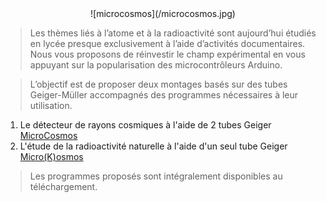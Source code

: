 <center> ![microcosmos](/microcosmos.jpg) </center>

 
> Les thèmes liés à l’atome et à la radioactivité sont aujourd’hui étudiés en lycée presque exclusivement à l’aide d’activités documentaires. Nous vous proposons de réinvestir le champ expérimental en vous appuyant sur la popularisation des microcontrôleurs Arduino.
 
> L’objectif est de proposer deux montages basés sur des tubes Geiger-Müller accompagnés des programmes nécessaires à leur utilisation.
 
1. Le détecteur de rayons cosmiques à l'aide de 2 tubes Geiger [MicroCosmos](/1microcosmos.md)
2. L'étude de la radioactivité naturelle à l'aide d'un seul tube Geiger [Micro(K)osmos](/2microkosmos.md)
 
> Les programmes proposés sont intégralement disponibles au téléchargement.


